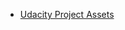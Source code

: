 * [Udacity Project Assets](https://www.udacity.com/api/nodes/3577278729/supplemental_media/rwdf-l2-startzip/download)
